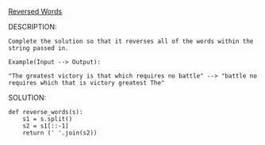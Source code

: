 [Reversed Words](https://www.codewars.com/kata/51c8991dee245d7ddf00000e)

DESCRIPTION:
```
Complete the solution so that it reverses all of the words within the string passed in.

Example(Input --> Output):

"The greatest victory is that which requires no battle" --> "battle no requires which that is victory greatest The"
```
SOLUTION:
```
def reverse_words(s):
    s1 = s.split()
    s2 = s1[::-1]
    return (' '.join(s2))
```